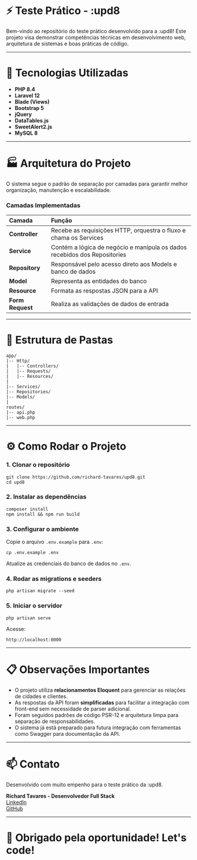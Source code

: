 
# ⚡ Teste Prático - :upd8

Bem-vindo ao repositório do teste prático desenvolvido para a :upd8! Este projeto visa demonstrar competências técnicas em desenvolvimento web, arquitetura de sistemas e boas práticas de código.

---

# 🚀 Tecnologias Utilizadas

- **PHP 8.4**
- **Laravel 12**
- **Blade (Views)**
- **Bootstrap 5**
- **jQuery**
- **DataTables.js**
- **SweetAlert2.js**
- **MySQL 8**

---

# 🏭 Arquitetura do Projeto

O sistema segue o padrão de separação por camadas para garantir melhor organização, manutenção e escalabilidade.

### Camadas Implementadas

| Camada | Função |
|:---|:---|
| **Controller** | Recebe as requisições HTTP, orquestra o fluxo e chama os Services |
| **Service** | Contém a lógica de negócio e manipula os dados recebidos dos Repositories |
| **Repository** | Responsável pelo acesso direto aos Models e banco de dados |
| **Model** | Representa as entidades do banco |
| **Resource** | Formata as respostas JSON para a API |
| **Form Request** | Realiza as validações de dados de entrada |

---

# 📘 Estrutura de Pastas

```
app/
|-- Http/
|   |-- Controllers/
|   |-- Requests/
|   |-- Resources/
|
|-- Services/
|-- Repositories/
|-- Models/
|
routes/
|-- api.php
|-- web.php
```

---

# ⚙️ Como Rodar o Projeto

### 1. Clonar o repositório

```
git clone https://github.com/richard-tavares/upd8.git
cd upd8
```

### 2. Instalar as dependências

```
composer install
npm install && npm run build
```

### 3. Configurar o ambiente

Copie o arquivo `.env.example` para `.env`:

```
cp .env.example .env
```

Atualize as credenciais do banco de dados no `.env`.


### 4. Rodar as migrations e seeders

```
php artisan migrate --seed
```

### 5. Iniciar o servidor

```
php artisan serve
```

Acesse:

```
http://localhost:8000
```

---

# 📋 Observações Importantes

- O projeto utiliza **relacionamentos Eloquent** para gerenciar as relações de cidades e clientes.
- As respostas da API foram **simplificadas** para facilitar a integração com front-end sem necessidade de parser adicional.
- Foram seguidos padrões de código PSR-12 e arquitetura limpa para separação de responsabilidades.
- O sistema já está preparado para futura integração com ferramentas como Swagger para documentação da API.

---

# 📫 Contato

Desenvolvido com muito empenho para o teste prático da :upd8.

**Richard Tavares - Desenvolvedor Full Stack**  
[LinkedIn](https://www.linkedin.com/in/richard-tavares)  
[GitHub](https://github.com/richard-tavares)

---

# 🚀 Obrigado pela oportunidade! Let's code!
